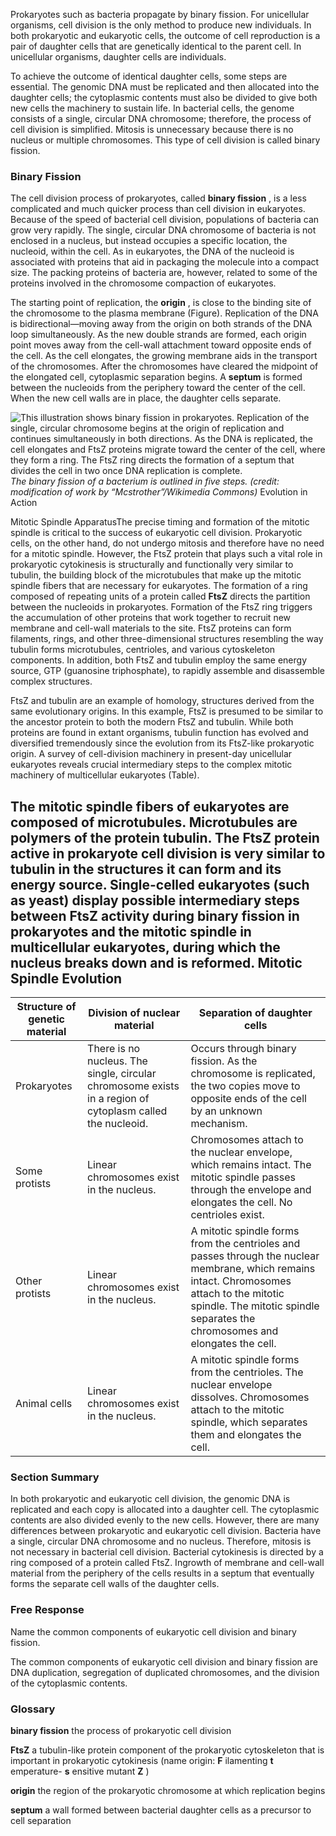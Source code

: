 Prokaryotes such as bacteria propagate by binary fission. For unicellular organisms, cell division is the only method to produce new individuals. In both prokaryotic and eukaryotic cells, the outcome of cell reproduction is a pair of daughter cells that are genetically identical to the parent cell. In unicellular organisms, daughter cells are individuals.

To achieve the outcome of identical daughter cells, some steps are essential. The genomic DNA must be replicated and then allocated into the daughter cells; the cytoplasmic contents must also be divided to give both new cells the machinery to sustain life. In bacterial cells, the genome consists of a single, circular DNA chromosome; therefore, the process of cell division is simplified. Mitosis is unnecessary because there is no nucleus or multiple chromosomes. This type of cell division is called binary fission.

### Binary Fission

The cell division process of prokaryotes, called **binary fission** , is a less complicated and much quicker process than cell division in eukaryotes. Because of the speed of bacterial cell division, populations of bacteria can grow very rapidly. The single, circular DNA chromosome of bacteria is not enclosed in a nucleus, but instead occupies a specific location, the nucleoid, within the cell. As in eukaryotes, the DNA of the nucleoid is associated with proteins that aid in packaging the molecule into a compact size. The packing proteins of bacteria are, however, related to some of the proteins involved in the chromosome compaction of eukaryotes.

The starting point of replication, the **origin** , is close to the binding site of the chromosome to the plasma membrane (Figure). Replication of the DNA is bidirectional—moving away from the origin on both strands of the DNA loop simultaneously. As the new double strands are formed, each origin point moves away from the cell-wall attachment toward opposite ends of the cell. As the cell elongates, the growing membrane aids in the transport of the chromosomes. After the chromosomes have cleared the midpoint of the elongated cell, cytoplasmic separation begins. A **septum** is formed between the nucleoids from the periphery toward the center of the cell. When the new cell walls are in place, the daughter cells separate.

![This illustration shows binary fission in prokaryotes. Replication of the single, circular chromosome begins at the origin of replication and continues simultaneously in both directions. As the DNA is replicated, the cell elongates and FtsZ proteins migrate toward the center of the cell, where they form a ring. The FtsZ ring directs the formation of a septum that divides the cell in two once DNA replication is complete.][1] _The binary fission of a bacterium is outlined in five steps. (credit: modification of work by “Mcstrother”/Wikimedia Commons)_ Evolution in Action

Mitotic Spindle ApparatusThe precise timing and formation of the mitotic spindle is critical to the success of eukaryotic cell division. Prokaryotic cells, on the other hand, do not undergo mitosis and therefore have no need for a mitotic spindle. However, the FtsZ protein that plays such a vital role in prokaryotic cytokinesis is structurally and functionally very similar to tubulin, the building block of the microtubules that make up the mitotic spindle fibers that are necessary for eukaryotes. The formation of a ring composed of repeating units of a protein called **FtsZ** directs the partition between the nucleoids in prokaryotes. Formation of the FtsZ ring triggers the accumulation of other proteins that work together to recruit new membrane and cell-wall materials to the site. FtsZ proteins can form filaments, rings, and other three-dimensional structures resembling the way tubulin forms microtubules, centrioles, and various cytoskeleton components. In addition, both FtsZ and tubulin employ the same energy source, GTP (guanosine triphosphate), to rapidly assemble and disassemble complex structures.

FtsZ and tubulin are an example of homology, structures derived from the same evolutionary origins. In this example, FtsZ is presumed to be similar to the ancestor protein to both the modern FtsZ and tubulin. While both proteins are found in extant organisms, tubulin function has evolved and diversified tremendously since the evolution from its FtsZ-like prokaryotic origin. A survey of cell-division machinery in present-day unicellular eukaryotes reveals crucial intermediary steps to the complex mitotic machinery of multicellular eukaryotes (Table).

The mitotic spindle fibers of eukaryotes are composed of microtubules. Microtubules are polymers of the protein tubulin. The FtsZ protein active in prokaryote cell division is very similar to tubulin in the structures it can form and its energy source. Single-celled eukaryotes (such as yeast) display possible intermediary steps between FtsZ activity during binary fission in prokaryotes and the mitotic spindle in multicellular eukaryotes, during which the nucleus breaks down and is reformed. Mitotic Spindle Evolution  
---  
| Structure of genetic material | Division of nuclear material | Separation of daughter cells  
|-------------------------------|------------------------------|------------------------------
Prokaryotes | There is no nucleus. The single, circular chromosome exists in a region of cytoplasm called the nucleoid. | Occurs through binary fission. As the chromosome is replicated, the two copies move to opposite ends of the cell by an unknown mechanism. | FtsZ proteins assemble into a ring that pinches the cell in two.  
Some protists | Linear chromosomes exist in the nucleus. | Chromosomes attach to the nuclear envelope, which remains intact. The mitotic spindle passes through the envelope and elongates the cell. No centrioles exist. | Microfilaments form a cleavage furrow that pinches the cell in two.  
Other protists | Linear chromosomes exist in the nucleus. | A mitotic spindle forms from the centrioles and passes through the nuclear membrane, which remains intact. Chromosomes attach to the mitotic spindle. The mitotic spindle separates the chromosomes and elongates the cell. | Microfilaments form a cleavage furrow that pinches the cell in two.  
Animal cells | Linear chromosomes exist in the nucleus. | A mitotic spindle forms from the centrioles. The nuclear envelope dissolves. Chromosomes attach to the mitotic spindle, which separates them and elongates the cell. | Microfilaments form a cleavage furrow that pinches the cell in two.  
  
### Section Summary

In both prokaryotic and eukaryotic cell division, the genomic DNA is replicated and each copy is allocated into a daughter cell. The cytoplasmic contents are also divided evenly to the new cells. However, there are many differences between prokaryotic and eukaryotic cell division. Bacteria have a single, circular DNA chromosome and no nucleus. Therefore, mitosis is not necessary in bacterial cell division. Bacterial cytokinesis is directed by a ring composed of a protein called FtsZ. Ingrowth of membrane and cell-wall material from the periphery of the cells results in a septum that eventually forms the separate cell walls of the daughter cells.

### Free Response

Name the common components of eukaryotic cell division and binary fission.

The common components of eukaryotic cell division and binary fission are DNA duplication, segregation of duplicated chromosomes, and the division of the cytoplasmic contents.

### Glossary

**binary fission** the process of prokaryotic cell division

**FtsZ** a tubulin-like protein component of the prokaryotic cytoskeleton that is important in prokaryotic cytokinesis (name origin: **F** ilamenting **t** emperature- **s** ensitive mutant **Z** ) 

**origin** the region of the prokaryotic chromosome at which replication begins

**septum** a wall formed between bacterial daughter cells as a precursor to cell separation

   [1]: https://cnx.org/resources/5051441bd4bb596e991c329d3dd908bbde5c4040/Figure_06_04_01.jpg

